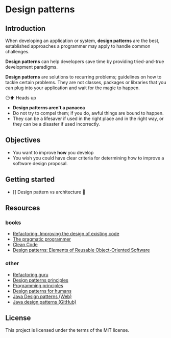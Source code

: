 # Design patterns 

## Introduction

When developing an application or system, **design patterns** are the best, established approaches a programmer may apply to handle common challenges.

**Design patterns** can help developers save time by providing tried-and-true development paradigms.

**Design patterns** are solutions to recurring problems; guidelines on how to tackle certain problems. They are not classes, packages or libraries that you can plug into your application and wait for the magic to happen.

😶⬆ Heads up

- **Design patterns aren't a panacea** 
- Do not try to compel them; if you do, awful things are bound to happen.
- They can be a lifesaver if used in the right place and in the right way, or they can be a disaster if used incorrectly.

## Objectives

- You want to improve **how** you develop
- You wish you could have clear criteria for determining how to improve a software design proposal.

## Getting started

- [] Design pattern vs architecture 🤔

## Resources

### books

- [Refactoring: Improving the design of existing code](https://www.amazon.es/Refactoring-Improving-Existing-Addison-wesley-Signature/dp/0134757599/ref=pd_bxgy_img_2/258-7702774-6814609?pd_rd_w=416Rg&pf_rd_p=6003b884-667d-4d91-a6f1-ce2e55c4ddc2&pf_rd_r=9KVKQ32VC69XWX3HR4W4&pd_rd_r=2037804f-83bb-4a9e-be18-1915761da7ce&pd_rd_wg=2uQWw&pd_rd_i=0134757599&psc=1)
- [The pragmatic programmer](https://www.amazon.es/Pragmatic-Programmer-journey-mastery-Anniversary/dp/0135957052/ref=sr_1_1?__mk_es_ES=%C3%85M%C3%85%C5%BD%C3%95%C3%91&crid=1OFSWA9O77PZT&keywords=The+Pragmatic+Programmer%3A+From+Journeyman+to+Master&qid=1647068867&sprefix=the+pragmatic+programmer+from+journeyman+to+master%2Caps%2C92&sr=8-1)
- [Clean Code](https://www.amazon.es/Clean-Code-Handbook-Software-Craftsmanship/dp/0132350882/ref=pd_bxgy_img_1/258-7702774-6814609?pd_rd_w=416Rg&pf_rd_p=6003b884-667d-4d91-a6f1-ce2e55c4ddc2&pf_rd_r=9KVKQ32VC69XWX3HR4W4&pd_rd_r=2037804f-83bb-4a9e-be18-1915761da7ce&pd_rd_wg=2uQWw&pd_rd_i=0132350882&psc=1)
- [Design patterns: Elements of Reusable Object-Oriented Software](https://www.amazon.com/Design-Patterns-Elements-Reusable-Object-Oriented/dp/0201633612)

### other

- [Refactoring guru](https://refactoring.guru/es/design-patterns)
- [Design patterns principles](https://java-design-patterns.com/principles/)
- [Programming principles](https://github.com/webpro/programming-principles)
- [Design patterns for humans](https://github.com/kamranahmedse/design-patterns-for-humans)
- [Java Design patterns (Web)](https://java-design-patterns.com/patterns/)
- [Java design patterns (GitHub)](https://github.com/iluwatar/java-design-patterns)

## License 

This project is licensed under the terms of the MIT license.